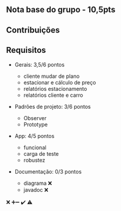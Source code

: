 
## Nota base do grupo - 10,5pts

## Contribuições

## Requisitos

  - Gerais: 3,5/6 pontos
    - cliente mudar de plano
    - estacionar e cálculo de preço
    - relatórios estacionamento
    - relatórios cliente e carro

  - Padrões de projeto: 3/6 pontos
    - Observer
    - Prototype

  - App: 4/5 pontos
    - funcional 
    - carga de teste
    - robustez

  - Documentação: 0/3 pontos
    - diagrama ❌
    - javadoc ❌

❌
➕➖
✔️
⚠️